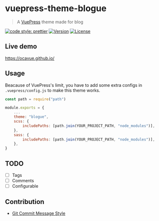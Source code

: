 # vuepress-theme-blogue

> A [VuePress](https://vuepress.vuejs.org/) theme made for blog

[![code style: prettier](https://img.shields.io/badge/code_style-prettier-ff69b4.svg)](https://github.com/prettier/prettier)
[![Version](https://img.shields.io/npm/v/vuepress-theme-blogue.svg)](https://www.npmjs.com/package/vuepress-theme-blogue)
[![License](https://img.shields.io/npm/l/vuepress-theme-blogue.svg)](https://www.npmjs.com/package/vuepress-theme-blogue)

## Live demo

https://ocavue.github.io/

## Usage

Beacause of VuePress's limit, you have to add some extra configs in `.vuepress/config.js` to make this theme works.

```js
const path = require("path")

module.exports = {
    ...
    theme: "blogue",
    scss: {
        includePaths: [path.join(YOUR_PROJECT_PATH, "node_modules")],
    },
    sass: {
        includePaths: [path.join(YOUR_PROJECT_PATH, "node_modules")],
    },
}
```

## TODO

- [ ] Tags
- [ ] Comments
- [ ] Configurable

## Contribution

- [Git Commit Message Style](http://udacity.github.io/git-styleguide/)
